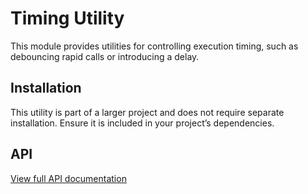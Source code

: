# Timing Utility

This module provides utilities for controlling execution timing, such as debouncing rapid calls or introducing a delay.

## Installation

This utility is part of a larger project and does not require separate installation. Ensure it is included in your project’s dependencies.

## API

[View full API documentation](../../docs/timing/README.md)

